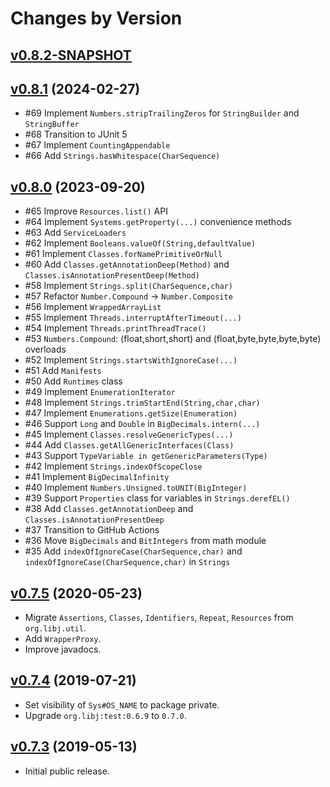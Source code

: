 # Changes by Version

## [v0.8.2-SNAPSHOT](https://github.com/libj/util/compare/13132d32787b391f0e7d4799c713d40d829a8d6f..HEAD)

## [v0.8.1](https://github.com/libj/util/compare/32a72d952fe3410214605489c35e536179132d5b..13132d32787b391f0e7d4799c713d40d829a8d6f) (2024-02-27)
* #69 Implement `Numbers.stripTrailingZeros` for `StringBuilder` and `StringBuffer`
* #68 Transition to JUnit 5
* #67 Implement `CountingAppendable`
* #66 Add `Strings.hasWhitespace(CharSequence)`

## [v0.8.0](https://github.com/libj/lang/compare/9ef34c960414e289ffe41251662b5c76ea53e192..32a72d952fe3410214605489c35e536179132d5b) (2023-09-20)
* #65 Improve `Resources.list()` API
* #64 Implement `Systems.getProperty(...)` convenience methods
* #63 Add `ServiceLoaders`
* #62 Implement `Booleans.valueOf(String,defaultValue)`
* #61 Implement `Classes.forNamePrimitiveOrNull`
* #60 Add `Classes.getAnnotationDeep(Method)` and `Classes.isAnnotationPresentDeep(Method)`
* #58 Implement `Strings.split(CharSequence,char)`
* #57 Refactor `Number.Compound` -> `Number.Composite`
* #56 Implement `WrappedArrayList`
* #55 Implement `Threads.interruptAfterTimeout(...)`
* #54 Implement `Threads.printThreadTrace()`
* #53 `Numbers.Compound`: (float,short,short) and (float,byte,byte,byte,byte) overloads
* #52 Implement `Strings.startsWithIgnoreCase(...)`
* #51 Add `Manifests`
* #50 Add `Runtimes` class
* #49 Implement `EnumerationIterator`
* #48 Implement `Strings.trimStartEnd(String,char,char)`
* #47 Implement `Enumerations.getSize(Enumeration)`
* #46 Support `Long` and `Double` in `BigDecimals.intern(...)`
* #45 Implement `Classes.resolveGenericTypes(...)`
* #44 Add `Classes.getAllGenericInterfaces(Class)`
* #43 Support `TypeVariable in getGenericParameters(Type)`
* #42 Implement `Strings.indexOfScopeClose`
* #41 Implement `BigDecimalInfinity`
* #40 Implement `Numbers.Unsigned.toUNIT(BigInteger)`
* #39 Support `Properties` class for variables in `Strings.derefEL()`
* #38 Add `Classes.getAnnotationDeep` and `Classes.isAnnotationPresentDeep`
* #37 Transition to GitHub Actions
* #36 Move `BigDecimals` and `BitIntegers` from math module
* #35 Add `indexOfIgnoreCase(CharSequence,char)` and `indexOfIgnoreCase(CharSequence,char)` in `Strings`

## [v0.7.5](https://github.com/libj/lang/compare/7e6fffdf58f8a1d6c6dbc7dbce366e1d2c8b56a8..9ef34c960414e289ffe41251662b5c76ea53e192) (2020-05-23)
* Migrate `Assertions`, `Classes`, `Identifiers`, `Repeat`, `Resources` from `org.libj.util`.
* Add `WrapperProxy`.
* Improve javadocs.

## [v0.7.4](https://github.com/libj/lang/compare/c9ac7e7ce3b3f2b068a9012d8e7ce5ca3e146462..7e6fffdf58f8a1d6c6dbc7dbce366e1d2c8b56a8) (2019-07-21)
* Set visibility of `Sys#OS_NAME` to package private.
* Upgrade `org.libj:test:0.6.9` to `0.7.0`.

## [v0.7.3](https://github.com/entinae/pom/compare/56146e2551b62cd8e8b249e390c617c7499cb00c..c9ac7e7ce3b3f2b068a9012d8e7ce5ca3e146462) (2019-05-13)
* Initial public release.